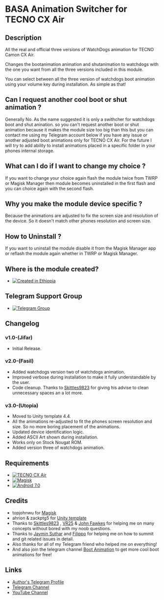 # BASA Animation Switcher for TECNO CX Air

## Description

All the real and official three versions of WatchDogs animation for TECNO Camon CX Air.

Changes the bootanimation animation and shutanimation to watchdogs with the one you want from all the three versions included in this module.

You can select between all the three version of watchdogs boot animation using your volume key during installation. As simple as that!

## Can I request another cool boot or shut animation ?

Generally No. As the name suggested it is only a swithcher for watchdogs boot and shut anination. so you can't request another boot or shut animation because it makes the module size too big than this but you can contact me using my Telegram account below if you have any issue or another adjusted boot animations only for TECNO CX Air. For the future I will try to add ability to install animations placed in a specific folder in your phones internal storage.

## What can I do if I want to change my choice ?

If you want to change your choice again flash the module twice from TWRP or Magisk Manager then module becomes uninstalled in the first flash and you can choice again with the second flash.

## Why you make the module device specific ?

Because the animations are adjusted to fix the screen size and resolution of the device. So it doesn't match other phones resolution and screen size.

## How to Uninstall ?

If you want to uninstall the module disable it from the Magisk Manager app or reflash the module again whether in TWRP or Magisk Manager.

## Where is the module created?
-   [![Created in Ethiopia](https://img.shields.io/badge/Created%20in-Ethiopia-brightgreen)](https://en.m.wikipedia.org/wiki/Ethiopia)

## Telegram Support Group
-   [![Telegram Group](https://img.shields.io/badge/Telegram-Group-blue.svg)](https://t.me/MStoreEthiopiaG)

## Changelog

### v1.0-(Jifar)
- Initial Release.
  
### v2.0-(Fasil)
- Added watchdogs version two of watchdogs animation.
- Improved verbose during installation to make it fully understandable by the user.
- Code cleanup. Thanks to [Skittles9823](https://t.me/Skittles9823) for giving his advise to clean unnecessary spaces an a lot more.
  
### v3.0-(Utopia)
- Moved to Unity template 4.4.
- All the animations re-adjusted to fit the phones screen resolution and size. So no more boring placement of the animations.
- Updated device identification logic.
- Added ASCII Art shown during installation.
- Works only on Stock Nougat ROM.
- Added version three of watchdogs animation.

## Requirements
-   [![TECNO CX Air](https://img.shields.io/badge/TECNO-CX%20Air-blue)](https://m.gsmarena.com/tecno_camon_cx_air-ampp-9445.php)
-   [![Magisk](https://img.shields.io/badge/Magisk-18%2B-00B39B.svg)](https://forum.xda-developers.com/apps/magisk/official-magisk-v7-universal-systemless-t3473445)
-   [![Android 7.0](https://img.shields.io/badge/Android-7-violet.svg)](https://www.android.com/versions/nougat-7-0/)

## Credits
- topjohnwu for [Magisk](https://github.com/topjohnwu/Magisk)
- ahrion & zackptg5 for [Unity template](https://github.com/Zackptg5/Unity)
- Thanks to [Skittles9823](https://t.me/Skittles9823) , [VR25](https://t.me/vr25xda) & [John Fawkes](https://t.me/johnfawkes) for helping me on many concepts without bored with my noob questions.
- Thanks to [Jaymin Suthar](https://t.me/JayminSuthar1910) and [Filippo](https://t.me/MarcAnt01) for helping me on how to summit and git related issues in detail.
- Also thanks for all of my Telegram friend who helped me on everything!
- And also join the telegram channel [Boot Animation](https://t.me/lootanimations) to get more cool boot animations for free!
  
## Links
- [Author's Telegram Profile](https://t.me/Mikesew1320)
- [Telegram Channel](https://t.me/MStoreEthiopia)
- [YouTube Channel](https://www.youtube.com/channel/UCDzQAIZ9lAzKAkQHVrJHssA)
